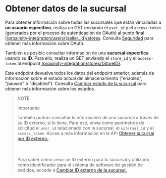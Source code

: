 # Obtener datos de la sucursal

Para obtener información sobre todas las sucursales que están vinculadas a **un usuario específico**, realiza un GET enviando el `user_id` y el `access-token` (generados por el proceso de autenticación de OAuth) al punto final [[/proximity-integration/users/{seller_id}/stores](/developers/es/reference/mp_delivery/_proximity-integration_users_seller_id_stores/get). Consulta [Seguridad](/developers/es/guides/additinal-content/security/oauth/introduction) para obtener más información sobre OAuth.

También es posible consultar información de una **sucursal específica** usando su **ID**. Para ello, realiza un GET enviando el `store_id` y el `access-token` al endpoint [/proximity-integration/stores/{StoreID}](/developers/es/reference/mp_delivery/_proximity-integration_users_SellerID_stores_external_id_ExternalID/get).

Este endpoint devuelve todos los datos del endpoint anterior, además de información sobre el estado actual del almacenamiento ("enabled", "paused" o "disabled"). Consulta [Cambiar estado de la sucursal](/developers/es/docs/mp-delivery/store-management/change-store-status) para obtener más información sobre los estados.

> NOTE
>
> Importante
>
> También podrás consultar la información de una sucursal a través de su ID externo, si lo tiene. Para eso, envía como parámetros de solicitud el `user_id` relacionado con la sucursal, el `external_id` y el `access_token`. Accee a más información en la API [Obtener sucursal por ID externo.](/developers/es/reference/mp_delivery/_proximity-integration_users_SellerID_stores_external_id_ExternalID/get).<br/></br>
> <br/></br>
> Para saber cómo crear un ID externo para tu sucursal y utilizarlo como identificador para el sistema de software de gestión de pedidos, accede a [Cambiar ID externo de la sucursal.](/developers/es/docs/mp-delivery/store-management/change-store-external-id)